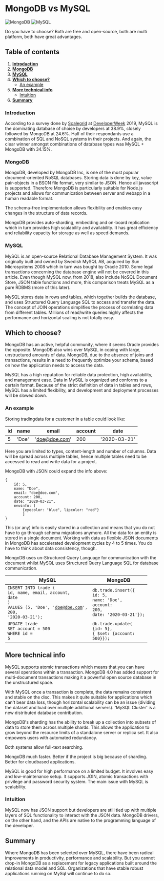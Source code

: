 MongoDB vs MySQL
=================

![MongoDB](https://docs.mongodb.com/images/mongodb-logo.png) ![MySQL](https://www.mysql.com/common/logos/logo-mysql-170x115.png)

Do you have to choose? Both are free and open-source, both are multi platform, both have great advantages.

## Table of contents

1. [**Introduction**](#introduction)
2. [**MongoDB**](#mongodb)
3. [**MySQL**](#mysql)
4. [**Which to choose?**](#which-to-choose?)
    - [An example](#an-example)
5. [**More technical info**](#more-technical-info)
    - [Intuition](#intuition)
6. [**Summary**](#summary)

### Introduction

According to a survey done by [Scalegrid](https://dev.to/scalegrid/2019-database-trends--sql-vs-nosql-top-databases-single-vs-multiple-database-use-1nma) at [DeveloperWeek](https://www.developerweek.com/) 2019, MySQL is the dominating database of choise by developers at 38.9%, closely followed by MongoDB at 24.6%. Half of their respondants use a combination of SQL and NoSQL systems in their projects. And again, the clear winner amongst combinations of database types was MySQL + MongoDB with 34.15%.

### MongoDB

MongoDB, developed by MongoDB Inc, is one of the most popular document-oriented NoSQL databases. Storing data is done by key, value pair-objects in a BSON file format, very similar to JSON. Hence all javascript is supported. Therefore MongoDB is particularly suitable for Node.js projects and allows for communication between server and webapp in a human readable format.

The schema-free implementation allows flexibility and enables easy changes in the structure of data records.

MongoDB provides auto-sharding, embedding and on-board replication which in turn provides high scalability and availability. It has great efficiency and reliability capacity for storage as well as speed demands.

### MySQL

MySQL is an open-source Relational Database Management System. It was originally built and owned by Swedish MySQL AB, acquired by Sun Microsystems 2008 which in turn was bought by Oracle 2010. Some legal transactions concerning the database engine will not be covered in this article. Even though MySQL now, from 2018, also include NoSQL Document Store, JSON table functions and more, this comparison treats MySQL as a pure RDBMS (more of this later).

MySQL stores data in rows and tables, which together builds the database, and uses Structured Query Language SQL to access and transfer the data. The concept of JOIN operations simplifies the process of correlating data from different tables. Millions of read/write queries highly affects the performance and horizontal scaling is not totally easy.

## Which to choose?

MongoDB has an active, helpful community, where it seems Oracle provides the opposite. MongoDB also wins over MySQL in coping with large, unstructured amounts of data. MongoDB, due to the absence of joins and transactions, results in a need to frequently optimize your schema, based on how the application needs to access the data.

MySQL has a high reputation for reliable data protection, high availability, and management ease. Data in MySQL is organized and conforms to a certain format. Because of the strict definition of data in tables and rows, MySQL has a limited flexibility, and development and deployment processes will be slowed down.

### An example

Storing tradingdata for a customer in a table could look like:

| id | name | email         | account | date         |
| -- | ---- | ------------- | ------- | ------------ |
| 5  | 'Doe'| 'doe@doe.com' | 200     | '2020-03-21' |

Here you are limited to types, content-length and number of columns. Data will be spread across multiple tables, hence multiple tables need to be accessed to read and write data for a project.

MongoDB with JSON could expand the info above:

```
{
    id: 5,
    name: "Doe",
    email: "doe@doe.com",
    account: 200,
    date: "2020-03-21",
    newinfo: [
        {eyecolor: "blue", lipcolor: "red"}
        ]
}
```

This (or any) info is easily stored in a collection and means that you do not have to go through schema migrations anymore. All the data for an entity is stored in a single document. Working with data as flexible JSON documents in MongoDB has accelerated development cycles by 4 to 5 times. You do have to think about data consistency, though.

MongoDB uses un-Structured Query Language for communication with the document whilst MySQL uses Structured Query Language SQL for database communication.

| MySQL | MongoDB |
| ----- | ------- |
| <code>INSERT INTO trade (<br />id, name, email, account, date<br />)<br />VALUES (5, 'Doe', 'doe@doe.com',<br />200, '2020-03-21');</code> | <code>db.trade.insert({<br />id: 5,<br />name: 'Doe',<br />account: 200,<br />date: '2020-03-21'});</code> |
| <code>UPDATE trade<br />SET account = 500<br />WHERE id = 5</code> | <code>db.trade.update(<br />{id: 5},<br />{ $set: {account: 500}});</code> |

## More technical info

MySQL supports atomic transactions which means that.you can have several operations within a transaction. MongoDB 4.0 has added support for multi-document transactions making it a powerful open source database in the unstructured space.

With MySQL once a transaction is complete, the data remains consistent and stable on the disc. This makes it quite suitable for applications which can't bear data loss, though horizontal scalability can be an issue (dividing the dataset and load over multiple additional servers). 'MySQL Cluster' is a new distributed database contribution.

MongoDB's sharding has the ability to break up a collection into subsets of data to store them across multiple shards. This allows the application to grow beyond the resource limits of a standalone server or replica set. It also empowers users with automated redundancy.

Both systems allow full-text searching.

MongoDB much faster. Better if the project is big because of sharding. Better for cloudbased applications.

MySQL is good for high performance on a limited budget. It involves easy and low-maintenance setup. It supports JOIN, atomic transactions  with privilege and password security system. The main issue with MySQL is scalability.

### Intuition

MySQL now has JSON support but developers are still tied up with multiple layers of SQL functionality to interact with the JSON data. MongoDB drivers, on the other hand, and the APIs are native to the programming language of the developer.

Summary
-------

Where MongoDB has been selected over MySQL, there have been radical improvements in productivity, performance and scalability. But you cannot drop-in MongoDB as a replacement for legacy applications built around the relational data model and SQL. Organizations that have stable robust applications running on MySql will continue to do so.
